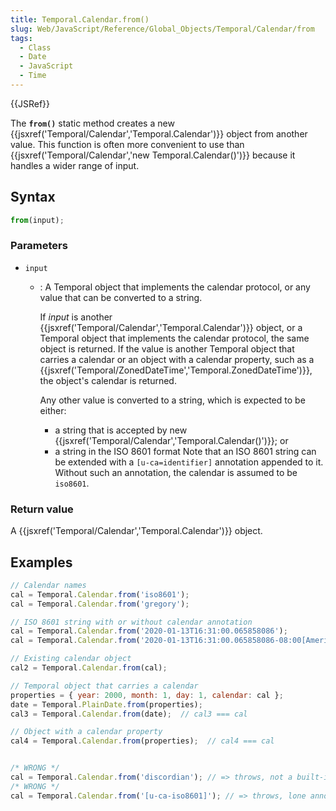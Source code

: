 ```yaml
---
title: Temporal.Calendar.from()
slug: Web/JavaScript/Reference/Global_Objects/Temporal/Calendar/from
tags:
  - Class
  - Date
  - JavaScript
  - Time
---
```

{{JSRef}}

The **`from()`** static method creates a new
{{jsxref('Temporal/Calendar','Temporal.Calendar')}} object from
another value. This function is often more convenient to use than
{{jsxref('Temporal/Calendar','new Temporal.Calendar()')}}
because it handles a wider range of input.

## Syntax

```js
from(input);
```

### Parameters

- `input`

  - : A Temporal object that implements the calendar protocol, or any value that
    can be converted to a string.

    If _input_ is another
    {{jsxref('Temporal/Calendar','Temporal.Calendar')}} object,
    or a Temporal object that implements the calendar protocol, the same object
    is returned. If the value is another Temporal object that carries a calendar
    or an object with a calendar property, such as a
    {{jsxref('Temporal/ZonedDateTime','Temporal.ZonedDateTime')}},
    the object's calendar is returned.

    Any other value is converted to a string, which is expected to be either:

    - a string that is accepted by new
      {{jsxref('Temporal/Calendar','Temporal.Calendar()')}};
      or
    - a string in the ISO 8601 format Note that an ISO 8601 string can be
      extended with a `[u-ca=identifier]` annotation appended to it. Without
      such an annotation, the calendar is assumed to be `iso8601`.

### Return value

A {{jsxref('Temporal/Calendar','Temporal.Calendar')}} object.

## Examples

```js
// Calendar names
cal = Temporal.Calendar.from('iso8601');
cal = Temporal.Calendar.from('gregory');

// ISO 8601 string with or without calendar annotation
cal = Temporal.Calendar.from('2020-01-13T16:31:00.065858086');
cal = Temporal.Calendar.from('2020-01-13T16:31:00.065858086-08:00[America/Vancouver][u-ca=iso8601]');

// Existing calendar object
cal2 = Temporal.Calendar.from(cal);

// Temporal object that carries a calendar
properties = { year: 2000, month: 1, day: 1, calendar: cal };
date = Temporal.PlainDate.from(properties);
cal3 = Temporal.Calendar.from(date);  // cal3 === cal

// Object with a calendar property
cal4 = Temporal.Calendar.from(properties);  // cal4 === cal


/* WRONG */
cal = Temporal.Calendar.from('discordian'); // => throws, not a built-in calendar
/* WRONG */
cal = Temporal.Calendar.from('[u-ca-iso8601]'); // => throws, lone annotation not a valid ISO 8601 string
```
